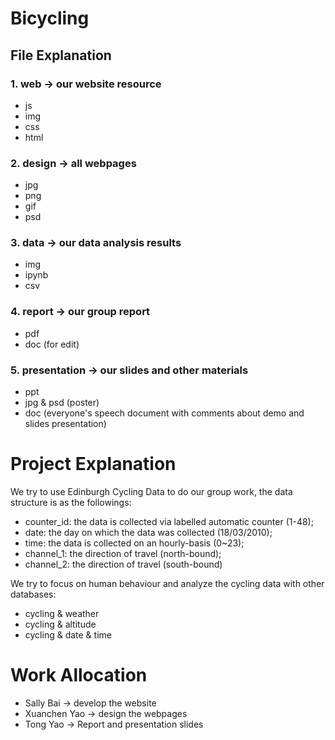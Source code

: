 # Bicycling

## File Explanation

### 1. web -> our website resource 
* js 
* img 
* css 
* html

### 2. design -> all webpages 
* jpg 
* png 
* gif 
* psd

### 3. data -> our data analysis results 
* img 
* ipynb 
* csv

### 4. report -> our group report
* pdf
* doc (for edit)

### 5. presentation -> our slides and other materials
* ppt
* jpg & psd (poster)
* doc (everyone's speech document with comments about demo and slides presentation)


# Project Explanation

We try to use Edinburgh Cycling Data to do our group work, the data structure is as the followings:
* counter_id: the data is collected via labelled automatic counter (1-48);
* date: the day on which the data was collected (18/03/2010);
* time: the data is collected on an hourly-basis (0~23);
* channel_1: the direction of travel (north-bound);
* channel_2: the direction of travel (south-bound)


We try to focus on human behaviour and analyze the cycling data with other databases:
* cycling & weather
* cycling & altitude
* cycling & date & time


# Work Allocation
* Sally Bai -> develop the website
* Xuanchen Yao -> design the webpages
* Tong Yao -> Report and presentation slides

